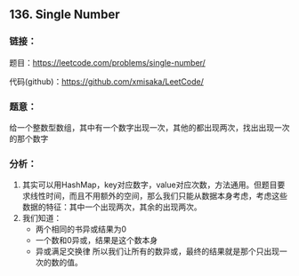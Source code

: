 ## 136. Single Number  
  
### **链接**：  
题目：https://leetcode.com/problems/single-number/
  
代码(github)：https://github.com/xmisaka/LeetCode/  
  
### **题意**：  
给一个整数型数组，其中有一个数字出现一次，其他的都出现两次，找出出现一次的那个数字 
  
### **分析**：  
1. 其实可以用HashMap，key对应数字，value对应次数，方法通用。但题目要求线性时间，而且不用额外的空间，那么我们只能从数据本身考虑，考虑这些数据的特征：其中一个出现两次，其余的出现两次。
2. 我们知道：
    * 两个相同的书异或结果为0
    * 一个数和0异或，结果是这个数本身
    * 异或满足交换律
    所以我们让所有的数异或，最终的结果就是那个只出现一次的数的值。


  

